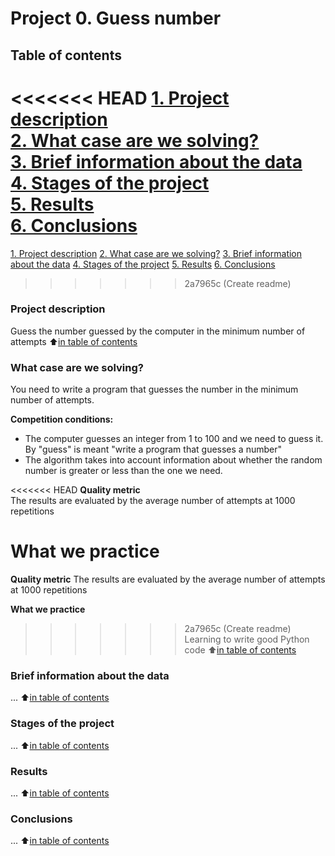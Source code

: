 # Project 0. Guess number

## Table of contents
<<<<<<< HEAD
[1. Project description](https://github.com/Tio147/DS_1/tree/main/project_0/README.md#Project-description)   
[2. What case are we solving?](https://github.com/Tio147/DS_1/tree/main/project_0/README.md#What-case-are-we-solving?)   
[3. Brief information about the data](https://github.com/Tio147/DS_1/tree/main/project_0/README.md#Brief-information-about-the-data)   
[4. Stages of the project](https://github.com/Tio147/DS_1/tree/main/project_0/README.md#Stages-of-the-project)   
[5. Results](https://github.com/Tio147/DS_1/tree/main/project_0/README.md#Results)   
[6. Conclusions](https://github.com/Tio147/DS_1/tree/main/project_0/README.md#Conclusions)   
=======
[1. Project description](https://github.com/Tio147/DS_1/tree/main/project_0/README.md#Project-description)
[2. What case are we solving?](https://github.com/Tio147/DS_1/tree/main/project_0/README.md#What-case-are-we-solving?)
[3. Brief information about the data](https://github.com/Tio147/DS_1/tree/main/project_0/README.md#Brief-information-about-the-data)
[4. Stages of the project](https://github.com/Tio147/DS_1/tree/main/project_0/README.md#Stages-of-the-project)
[5. Results](https://github.com/Tio147/DS_1/tree/main/project_0/README.md#Results)
[6. Conclusions](https://github.com/Tio147/DS_1/tree/main/project_0/README.md#Conclusions)
>>>>>>> 2a7965c (Create readme)

### Project description
Guess the number guessed by the computer in the minimum number of attempts
:arrow_up:[in table of contents](https://github.com/Tio147/DS_1/tree/main/project_0/README.md#Table-of-contents)


### What case are we solving?
You need to write a program that guesses the number in the minimum number of attempts.

**Competition conditions:**
- The computer guesses an integer from 1 to 100 and we need to guess it. By "guess" is meant "write a program that guesses a number"
- The algorithm takes into account information about whether the random number is greater or less than the one we need.

<<<<<<< HEAD
**Quality metric**   
The results are evaluated by the average number of attempts at 1000 repetitions

**What we practice**   
=======
**Quality metric**
The results are evaluated by the average number of attempts at 1000 repetitions

**What we practice**
>>>>>>> 2a7965c (Create readme)
Learning to write good Python code
:arrow_up:[in table of contents](https://github.com/Tio147/DS_1/tree/main/project_0/README.md#Table-of-contents)


### Brief information about the data
...
:arrow_up:[in table of contents](https://github.com/Tio147/DS_1/tree/main/project_0/README.md#Table-of-contents)


### Stages of the project
...
:arrow_up:[in table of contents](https://github.com/Tio147/DS_1/tree/main/project_0/README.md#Table-of-contents)


### Results
...
:arrow_up:[in table of contents](https://github.com/Tio147/DS_1/tree/main/project_0/README.md#Table-of-contents)


### Conclusions
...
:arrow_up:[in table of contents](https://github.com/Tio147/DS_1/tree/main/project_0/README.md#Table-of-contents)

